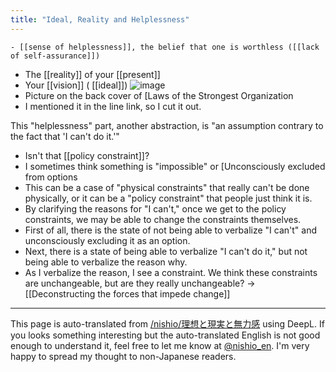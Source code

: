 ```yaml
---
title: "Ideal, Reality and Helplessness"
---
```


    - [[sense of helplessness]], the belief that one is worthless ([[lack of self-assurance]])
- The [[reality]] of your [[present]]
- Your [[vision]] ( [[ideal]])
![image](https://gyazo.com/0f98b59c6f0a359b80b2edab111d4015/thumb/1000)
- Picture on the back cover of [Laws of the Strongest Organization
- I mentioned it in the line link, so I cut it out.


This "helplessness" part, another abstraction, is "an assumption contrary to the fact that 'I can't do it.'"
- Isn't that [[policy constraint]]?
- I sometimes think something is "impossible" or [Unconsciously excluded from options
- This can be a case of "physical constraints" that really can't be done physically, or it can be a "policy constraint" that people just think it is.
- By clarifying the reasons for "I can't," once we get to the policy constraints, we may be able to change the constraints themselves.
- First of all, there is the state of not being able to verbalize "I can't" and unconsciously excluding it as an option.
- Next, there is a state of being able to verbalize "I can't do it," but not being able to verbalize the reason why.
- As I verbalize the reason, I see a constraint. We think these constraints are unchangeable, but are they really unchangeable?
→ [[Deconstructing the forces that impede change]]

---
This page is auto-translated from [/nishio/理想と現実と無力感](https://scrapbox.io/nishio/理想と現実と無力感) using DeepL. If you looks something interesting but the auto-translated English is not good enough to understand it, feel free to let me know at [@nishio_en](https://twitter.com/nishio_en). I'm very happy to spread my thought to non-Japanese readers.